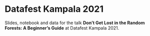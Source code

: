 # Datafest Kampala 2021
Slides, notebook and data for the talk **Don’t Get Lost in the Random Forests: A Beginner’s Guide** at Datafest Kampala 2021.
